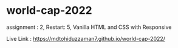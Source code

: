 # world-cap-2022
assignment : 2, Restart: 5, Vanilla HTML and CSS with Responsive 

Live Link : https://mdtohiduzzaman7.github.io/world-cap-2022/
